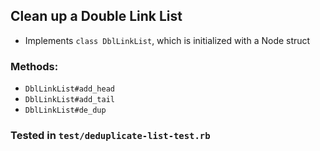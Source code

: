 ## Clean up a Double Link List

* Implements  `class DblLinkList`, which is initialized with a Node struct

### Methods:

* `DblLinkList#add_head`
* `DblLinkList#add_tail`
* `DblLinkList#de_dup`

### Tested in `test/deduplicate-list-test.rb`
